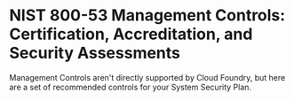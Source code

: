 # NIST 800-53 Management Controls: Certification, Accreditation, and Security Assessments
<a name="caassessments"></a>
Management Controls aren't directly supported by Cloud Foundry, but here are a set of recommended controls for your System Security Plan.


